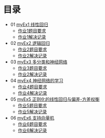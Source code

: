 # 目录
- 01 [myEx1 线性回归](https://github.com/Lihao-me/My-MachineLearning/tree/main/01_Coursera-ML-AndrewNg-2011/02_exercises/01_myEx1)
  - [作业1题目要求](https://github.com/Lihao-me/My-MachineLearning/blob/main/01_Coursera-ML-AndrewNg-2011/02_exercises/01_myEx1/ex1.pdf)
  - [作业1解决记录](https://github.com/Lihao-me/My-MachineLearning/blob/main/01_Coursera-ML-AndrewNg-2011/02_exercises/01_myEx1/ex1_record.md)
- 02 [myEx2 逻辑回归](https://github.com/Lihao-me/My-MachineLearning/tree/main/01_Coursera-ML-AndrewNg-2011/02_exercises/02_myEx2)
  - [作业2题目要求](https://github.com/Lihao-me/My-MachineLearning/blob/main/01_Coursera-ML-AndrewNg-2011/02_exercises/02_myEx2/ex2.pdf)
  - [作业2解决记录](https://github.com/Lihao-me/My-MachineLearning/blob/main/01_Coursera-ML-AndrewNg-2011/02_exercises/02_myEx2/ex2_record.md)
- 03 [myEx3 多分类和神经网络](https://github.com/Lihao-me/My-MachineLearning/blob/main/01_Coursera-ML-AndrewNg-2011/02_exercises/03_myEx3)
  - [作业3题目要求](https://github.com/Lihao-me/My-MachineLearning/blob/main/01_Coursera-ML-AndrewNg-2011/02_exercises/03_myEx3/ex3.pdf)
  - [作业2解决记录](https://github.com/Lihao-me/My-MachineLearning/blob/main/01_Coursera-ML-AndrewNg-2011/02_exercises/03_myEx3/ex3_record.md)
- 04 [myEx4 神经网络的学习](https://github.com/Lihao-me/My-MachineLearning/tree/main/01_Coursera-ML-AndrewNg-2011/02_exercises/04_myEx4)
  - [作业4题目要求](https://github.com/Lihao-me/My-MachineLearning/blob/main/01_Coursera-ML-AndrewNg-2011/02_exercises/04_myEx4/ex4.pdf)
  - [作业4解决记录](https://github.com/Lihao-me/My-MachineLearning/blob/main/01_Coursera-ML-AndrewNg-2011/02_exercises/04_myEx4/ex4_record.md)
- 05 [myEx5 正则化的线性回归与偏差-方差权衡](https://github.com/Lihao-me/My-MachineLearning/tree/main/01_Coursera-ML-AndrewNg-2011/02_exercises/05_myEx5)
  - [作业5题目要求](https://github.com/Lihao-me/My-MachineLearning/tree/main/01_Coursera-ML-AndrewNg-2011/02_exercises/05_myEx5/ex5.pdf)
  - [作业5解决记录](https://github.com/Lihao-me/My-MachineLearning/tree/main/01_Coursera-ML-AndrewNg-2011/02_exercises/05_myEx5/ex5_record.md)
- 06 [myEx6 支持向量机](https://github.com/Lihao-me/My-MachineLearning/tree/main/01_Coursera-ML-AndrewNg-2011/02_exercises/06_myEx6)
  - [作业6题目要求](https://github.com/Lihao-me/My-MachineLearning/tree/main/01_Coursera-ML-AndrewNg-2011/02_exercises/06_myEx6/ex6.pdf)
  - [作业6解决记录](https://github.com/Lihao-me/My-MachineLearning/tree/main/01_Coursera-ML-AndrewNg-2011/02_exercises/06_myEx6/ex6_record.md)
